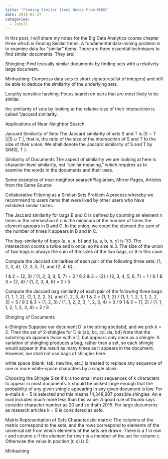 ```yaml
---
title: "Finding Similar Items Notes From MMDS"
date: 2018-02-27
categories: 
  - Jekyll
---
```


In this post, I will share my notes for the Big Data Analytics course chapter three which is Finding Similar Items. A fundamental data-mining problem is to examine data for “similar” items. There are three essential techniques to find similar documents. They are:

Shingling:
Find textually similar documents by finding sets with a relatively large document.

Minhashing:
Compress data sets to short signatures(list of integers) and still be able to deduce the similarity of the underlying sets. 

Locality sensitive hashing:
Focus search on pairs that are most likely to be similar.

the similarity of sets by looking at the relative size of their intersection is called “Jaccard similarity.

Applications of Near-Neighbor Search

Jaccard Similarity of Sets
The Jaccard similarity of sets S and T is |S ∩ T |/|S ∪ T |, that is, the ratio of the size of the intersection of S and T to the size of their union. We shall denote the Jaccard similarity of S and T by SIM(S, T ).

Similarity of Documents
The aspect of similarity we are looking at here is character-level similarity, not “similar meaning,” which requires us to examine the words in the documents and their uses.

Some examples of near-neighbor searuchPlagiarism, Mirror Pages, Articles from the Same Source

Collaborative Filtering as a Similar-Sets Problem
A process whereby we recommend to users items that were liked by other users who have exhibited similar tastes.

The Jaccard similarity for bags B and C is defined by counting an element n times in the intersection if n is the minimum of the number of times the element appears in B and C. In the union, we count the element the sum of the number of times it appears in B and in C.

The bag-similarity of bags {a, a, a, b} and {a, a, b, b, c} is 1/3. The intersection counts a twice and b once, so its size is 3. The size of the union of two bags is always the sum of the sizes of the two bags, or 9 in this case.

Compute the Jaccard similarities of each pair of the following three sets: {1, 2, 3, 4}, {2, 3, 5, 7}, and {2, 4, 6}.

1 & 2 = {2, 3} / {1, 2, 3, 4, 5, 7} = 2 / 6
2 & 3 = {2} / {2, 3, 4, 5, 6, 7} = 1 / 6
1 & 3 = {2, 4} / {1, 2, 3, 4, 6} = 2 / 5

Compute the Jaccard bag similarity of each pair of the following three bags: {1, 1, 1, 2}, {1, 1, 2, 2, 3}, and {1, 2, 3, 4}
1 & 2 = {1, 1, 2} / {1, 1, 1, 2, 1, 1, 2, 2, 3} = 3 / 9
2 & 3 = {1, 2, 3} / {1, 1, 2, 2, 3, 1, 2, 3, 4} = 3 / 9
1 & 3 = {1, 2} / {1, 1, 1, 2, 1, 2, 3, 4} = 2 / 8


Shingling of Documents

k-Shingles
Suppose our document D is the string abcdabd, and we pick k = 2. Then the set of 2-shingles for D is {ab, bc, cd, da, bd}
Note that the substring ab appears twice within D, but appears only once as a shingle. A variation of shingling produces a bag, rather than a set, so each shingle would appear in the result as many times as it appears in the document. However, we shall not use bags of shingles here.

white space (blank, tab, newline, etc.) is treated to replace any sequence of one or more white-space characters by a single blank.

Choosing the Shingle Size
If k is too small most sequences of k characters to appear in most documents. 
k should be picked large enough that the probability of any given shingle appearing in any given document is low.
For e-mails k = 5 is selected and this means 14,348,907 possible shingles. An e mail includes much more less than this value. A good rule of thumb says consider character number as 20 and so thath 20^5. For large documents as research articles k = 9 is considered as safe.

Matrix Representation of Sets
Characteristic matrix: The columns of the matrix correspond to the sets, and the rows correspond to elements of the universal set from which elements of the sets are drawn. There is a 1 in row r and column c if the element for row r is a member of the set for column c. Otherwise the value in position (r, c) is 0.

Minhashing


